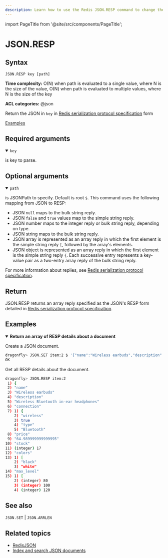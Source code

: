 ```yaml
---
description: Learn how to use the Redis JSON.RESP command to change the response format of JSON commands.
---
```

import PageTitle from '@site/src/components/PageTitle';

# JSON.RESP

<PageTitle title="Redis JSON.RESP Command (Documentation) | Dragonfly" />

## Syntax

    JSON.RESP key [path]

**Time complexity:** O(N) when path is evaluated to a single value, where N is the size of the value, O(N) when path is evaluated to multiple values, where N is the size of the key

**ACL categories:** @json

Return the JSON in `key` in [Redis serialization protocol specification](https://redis.io/docs/latest/develop/reference/protocol-spec) form 

[Examples](#examples)

## Required arguments

<details open><summary><code>key</code></summary> 

is key to parse.
</details>

## Optional arguments

<details open><summary><code>path</code></summary> 

is JSONPath to specify. Default is root `$`. This command uses the following mapping from JSON to RESP:

*   JSON `null` maps to the bulk string reply.
*   JSON `false` and `true` values map to the simple string reply.
*   JSON number maps to the integer reply or bulk string reply, depending on type.
*   JSON string maps to the bulk string reply.
*   JSON array is represented as an array reply in which the first element is the simple string reply `[`, followed by the array's elements.
*   JSON object is represented as an array reply in which the first element is the simple string reply `{`. Each successive entry represents a key-value pair as a two-entry array reply of the bulk string reply.

For more information about replies, see [Redis serialization protocol specification](https://redis.io/docs/latest/develop/reference/protocol-spec).
</details>

## Return

JSON.RESP returns an array reply specified as the JSON's RESP form detailed in [Redis serialization protocol specification](https://redis.io/docs/latest/develop/reference/protocol-spec).

## Examples

<details open>
<summary><b>Return an array of RESP details about a document</b></summary>

Create a JSON document.

``` bash
dragonfly> JSON.SET item:2 $ '{"name":"Wireless earbuds","description":"Wireless Bluetooth in-ear headphones","connection":{"wireless":true,"type":"Bluetooth"},"price":64.99,"stock":17,"colors":["black","white"], "max_level":[80, 100, 120]}'
OK
```

Get all RESP details about the document.

``` bash
dragonfly> JSON.RESP item:2
 1) {
 2) "name"
 3) "Wireless earbuds"
 4) "description"
 5) "Wireless Bluetooth in-ear headphones"
 6) "connection"
 7) 1) {
    2) "wireless"
    3) true
    4) "type"
    5) "Bluetooth"
 8) "price"
 9) "64.989999999999995"
10) "stock"
11) (integer) 17
12) "colors"
13) 1) [
    2) "black"
    3) "white"
14) "max_level"
15) 1) [
    2) (integer) 80
    3) (integer) 100
    4) (integer) 120
```
</details>

## See also

`JSON.SET` | `JSON.ARRLEN` 

## Related topics

* [RedisJSON](https://redis.io/docs/latest/develop/data-types/json/)
* [Index and search JSON documents](https://redis.io/docs/latest/develop/data-types/json/indexing_json/)
